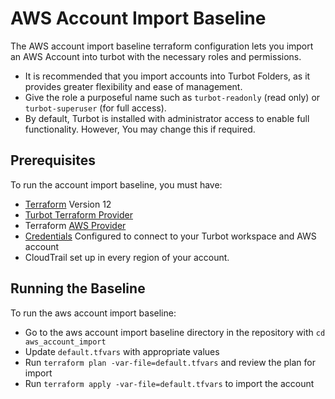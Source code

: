 # AWS Account Import Baseline

The AWS account import baseline terraform configuration lets you import an AWS Account into turbot with the necessary roles and permissions.

  - It is recommended that you import accounts into Turbot Folders, as it provides greater flexibility and ease of management.
  - Give the role a purposeful name such as `turbot-readonly` (read only) or `turbot-superuser` (for full access).
  - By default, Turbot is installed with administrator access to enable full functionality. However, You may change this if required.


## Prerequisites

To run the account import baseline, you must have:

  - [Terraform](https://www.terraform.io) Version 12
  - [Turbot Terraform Provider](https://github.com/turbotio/terraform-provider-turbot)
  -  Terraform [AWS Provider](https://www.terraform.io/docs/providers/aws/index.html)
  - [Credentials](https://turbot.com/v5/docs/reference/cli/installation#setup-your-turbot-credentials) Configured to connect to your Turbot workspace and AWS account
  - CloudTrail set up in every region of your account.


## Running the Baseline

To run the aws account import baseline:

  - Go to the aws account import baseline directory in the repository with `cd aws_account_import`
  - Update `default.tfvars` with appropriate values
  - Run `terraform plan -var-file=default.tfvars` and review the plan for import
  - Run `terraform apply -var-file=default.tfvars` to import the account

